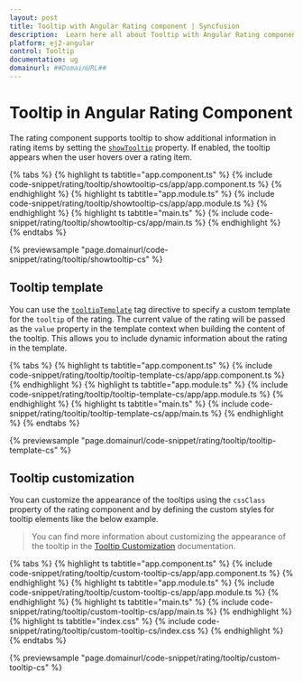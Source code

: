 ```yaml
---
layout: post
title: Tooltip with Angular Rating component | Syncfusion
description:  Learn here all about Tooltip with Angular Rating component of Syncfusion Essential JS 2 and more details.
platform: ej2-angular
control: Tooltip
documentation: ug
domainurl: ##DomainURL##
---
```


# Tooltip in Angular Rating Component

The rating component supports tooltip to show additional information in rating items by setting the [`showTooltip`](https://ej2.syncfusion.com/angular/documentation/api/rating#showtooltip) property. If enabled, the tooltip appears when the user hovers over a rating item.

{% tabs %}
{% highlight ts tabtitle="app.component.ts" %}
{% include code-snippet/rating/tooltip/showtooltip-cs/app/app.component.ts %}
{% endhighlight %}
{% highlight ts tabtitle="app.module.ts" %}
{% include code-snippet/rating/tooltip/showtooltip-cs/app/app.module.ts %}
{% endhighlight %}
{% highlight ts tabtitle="main.ts" %}
{% include code-snippet/rating/tooltip/showtooltip-cs/app/main.ts %}
{% endhighlight %}
{% endtabs %}

{% previewsample "page.domainurl/code-snippet/rating/tooltip/showtooltip-cs" %}

## Tooltip template

You can use the [`tooltipTemplate`](https://ej2.syncfusion.com/angular/documentation/api/rating#tooltiptemplate) tag directive to specify a custom template for the `tooltip` of the rating. The current value of the rating will be passed as the `value` property in the template context when building the content of the tooltip. This allows you to include dynamic information about the rating in the template.

{% tabs %}
{% highlight ts tabtitle="app.component.ts" %}
{% include code-snippet/rating/tooltip/tooltip-template-cs/app/app.component.ts %}
{% endhighlight %}
{% highlight ts tabtitle="app.module.ts" %}
{% include code-snippet/rating/tooltip/tooltip-template-cs/app/app.module.ts %}
{% endhighlight %}
{% highlight ts tabtitle="main.ts" %}
{% include code-snippet/rating/tooltip/tooltip-template-cs/app/main.ts %}
{% endhighlight %}
{% endtabs %}

{% previewsample "page.domainurl/code-snippet/rating/tooltip/tooltip-template-cs" %}

## Tooltip customization

You can customize the appearance of the tooltips using the `cssClass` property of the rating component and by defining the custom styles for tooltip elements like the below example.

> You can find more information about customizing the appearance of the tooltip in the [Tooltip Customization](https://ej2.syncfusion.com/angular/documentation/tooltip/style) documentation.

{% tabs %}
{% highlight ts tabtitle="app.component.ts" %}
{% include code-snippet/rating/tooltip/custom-tooltip-cs/app/app.component.ts %}
{% endhighlight %}
{% highlight ts tabtitle="app.module.ts" %}
{% include code-snippet/rating/tooltip/custom-tooltip-cs/app/app.module.ts %}
{% endhighlight %}
{% highlight ts tabtitle="main.ts" %}
{% include code-snippet/rating/tooltip/custom-tooltip-cs/app/main.ts %}
{% endhighlight %}
{% highlight ts tabtitle="index.css" %}
{% include code-snippet/rating/tooltip/custom-tooltip-cs/index.css %}
{% endhighlight %}
{% endtabs %}

{% previewsample "page.domainurl/code-snippet/rating/tooltip/custom-tooltip-cs" %}

